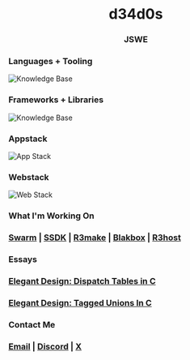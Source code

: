  <h1 align="center">
  d34d0s
<h3 align="center">JSWE</h3>
</h1>

### Languages + Tooling
<img src="https://go-skill-icons.vercel.app/api/icons?i=c,python,go,html,css,js,ts,htmx,sqlite,git" alt="Knowledge Base"/>

### Frameworks + Libraries
<img src="https://go-skill-icons.vercel.app/api/icons?i=flask,django" alt="Knowledge Base"/>

### Appstack
<img src="https://go-skill-icons.vercel.app/api/icons?i=c,python,sqlite,git" alt="App Stack"/>

### Webstack
<img src="https://go-skill-icons.vercel.app/api/icons?i=go,ts,htmx,css,sqlite,gi," alt="Web Stack"/>

### What I'm Working On
### [Swarm](https://github.com/r3shape/swarm) | [SSDK](https://github.com/r3shape/SSDK) | [R3make](https://github.com/r3shape/r3make) | [Blakbox](http://github.com/r3shape/blakbox) | [R3host](https://github.com/r3shape/r3host)

### Essays
### **[Elegant Design: Dispatch Tables in C](ed-dispatch-tables.md)**  
### **[Elegant Design: Tagged Unions In C](ed-tagged-unions.md)**  

### Contact Me
### [Email](d34d0s.dev@gmail.com) | [Discord](@d34d0s) | [X](https://x.com/d34d0s)
